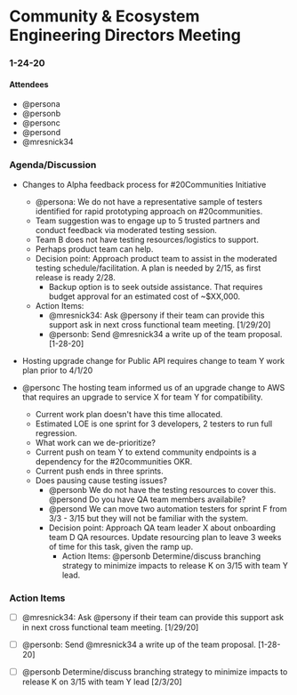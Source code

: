 # Community & Ecosystem Engineering Directors Meeting 
### 1-24-20

#### Attendees
 - @persona
- @personb
- @personc
- @persond
- @mresnick34

### Agenda/Discussion

- Changes to Alpha feedback process for #20Communities Initiative
  - @persona: We do not have a representative sample of testers identified for rapid prototyping approach on #20communities.
  - Team suggestion was to engage up to 5 trusted partners and conduct feedback via moderated testing session.
  - Team B does not have testing resources/logistics to support.
  - Perhaps product team can help.
  - Decision point: Approach product team to assist in the moderated testing schedule/facilitation. A plan is needed by 2/15, as first release is ready 2/28.
    - Backup option is to seek outside assistance. That requires budget approval for an estimated cost of ~$XX,000.
  - Action Items: 
    - @mresnick34: Ask @persony if their team can provide this support ask in next cross functional team meeting. [1/29/20]
    - @personb: Send @mresnick34 a write up of the team proposal. [1-28-20]
    
 - Hosting upgrade change for Public API requires change to team Y work plan prior to 4/1/20
  - @personc The hosting team informed us of an upgrade change to AWS that requires an upgrade to service X for team Y for compatibility.
    - Current work plan doesn't have this time allocated.
    - Estimated LOE is one sprint for 3 developers, 2 testers to run full regression.
    - What work can we de-prioritize?
    - Current push on team Y to extend community endpoints is a dependency for the #20communities OKR.
    - Current push ends in three sprints. 
    - Does pausing cause testing issues?
      - @personb We do not have the testing resources to cover this. @persond Do you have QA team members availabile?
      - @persond We can move two automation testers for sprint F from 3/3 - 3/15 but they will not be familiar with the system.
      - Decision point: Approach QA team leader X about onboarding team D QA resources. Update resourcing plan to leave 3 weeks of time for this task, given the ramp up.
        - Action Items: @personb Determine/discuss branching strategy to minimize impacts to release K on 3/15 with team Y lead.
        
### Action Items 
- [ ] @mresnick34: Ask @persony if their team can provide this support ask in next cross functional team meeting. [1/29/20]
- [ ] @personb: Send @mresnick34 a write up of the team proposal. [1-28-20]
- [ ] @personb Determine/discuss branching strategy to minimize impacts to release K on 3/15 with team Y lead [2/3/20]
    
